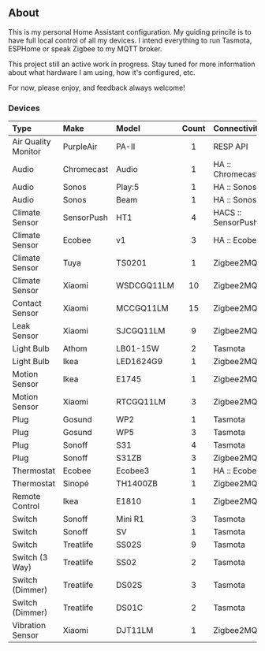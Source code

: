## About

This is my personal Home Assistant configuration. My guiding princile is to have
full local control of all my devices. I intend everything to run Tasmota, 
ESPHome or speak Zigbee to my MQTT broker.

This project still an active work in progress. Stay tuned for more information about
what hardware I am using, how it's configured, etc.

For now, please enjoy, and feedback always welcome!

### Devices

| Type | Make | Model | Count | Connectivity |
| :--- | :--- | :--- | :--: | :-- |
| Air Quality Monitor | PurpleAir | PA-II | 1 | RESP API |
| Audio | Chromecast | Audio | 1 | HA :: Chromecast |
| Audio | Sonos | Play:5 | 1 | HA :: Sonos |
| Audio | Sonos | Beam | 1 | HA :: Sonos |
| Climate Sensor | SensorPush | HT1 | 4 | HACS :: SensorPush |
| Climate Sensor | Ecobee | v1 | 3 | HA :: Ecobee |
| Climate Sensor | Tuya | TS0201 | 1 | Zigbee2MQTT |
| Climate Sensor | Xiaomi | WSDCGQ11LM | 10 | Zigbee2MQTT |
| Contact Sensor | Xiaomi | MCCGQ11LM | 15 | Zigbee2MQTT |
| Leak Sensor | Xiaomi | SJCGQ11LM | 9 | Zigbee2MQTT |
| Light Bulb | Athom | LB01-15W | 2 | Tasmota |
| Light Bulb | Ikea | LED1624G9 | 1 | Zigbee2MQTT |
| Motion Sensor | Ikea | E1745 | 1 | Zigbee2MQTT |
| Motion Sensor | Xiaomi | RTCGQ11LM | 3 | Zigbee2MQTT |
| Plug | Gosund | WP2 | 1 | Tasmota |
| Plug | Gosund | WP5 | 3 | Tasmota |
| Plug | Sonoff | S31 | 4 | Tasmota |
| Plug | Sonoff | S31ZB | 3 |  Zigbee2MQTT |
| Thermostat | Ecobee | Ecobee3 | 1 | HA :: Ecobee |
| Thermostat | Sinopé | TH1400ZB | 1 | Zigbee2MQTT |
| Remote Control | Ikea | E1810 | 1 | Zigbee2MQTT |
| Switch | Sonoff | Mini R1 | 3 | Tasmota |
| Switch | Sonoff | SV | 1 | Tasmota |
| Switch | Treatlife | SS02S | 9 | Tasmota |
| Switch (3 Way) | Treatlife | SS02 | 2 | Tasmota |
| Switch (Dimmer) | Treatlife | DS02S | 3 | Tasmota |
| Switch  (Dimmer) | Treatlife | DS01C | 2 | Tasmota |
| Vibration Sensor | Xiaomi | DJT11LM | 1 | Zigbee2MQTT |